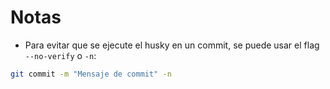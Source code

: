 # Notas

- Para evitar que se ejecute el husky en un commit, se puede usar el flag `--no-verify` o `-n`:
```bash
git commit -m "Mensaje de commit" -n
```